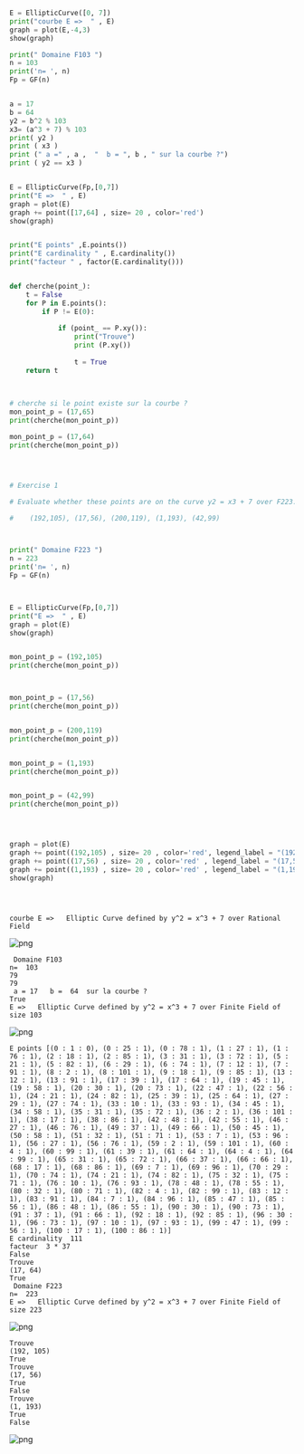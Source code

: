 ```python
E = EllipticCurve([0, 7])
print("courbe E =>  " , E)
graph = plot(E,-4,3)
show(graph)

print(" Domaine F103 ")
n = 103
print('n= ', n)
Fp = GF(n)


a = 17
b = 64
y2 = b^2 % 103
x3= (a^3 + 7) % 103
print( y2 )
print ( x3 )
print (" a =" , a ,  "  b = ", b , " sur la courbe ?")
print ( y2 == x3 )


E = EllipticCurve(Fp,[0,7])
print("E =>  " , E)
graph = plot(E)
graph += point([17,64] , size= 20 , color='red')
show(graph)


print("E points" ,E.points())
print("E cardinality " , E.cardinality())
print("facteur " , factor(E.cardinality()))


def cherche(point_):
    t = False
    for P in E.points():
        if P != E(0): 
            
            if (point_ == P.xy()):
                print("Trouve")
                print (P.xy())
                
                t = True
    return t
            
        

# cherche si le point existe sur la courbe ?
mon_point_p = (17,65)
print(cherche(mon_point_p))

mon_point_p = (17,64)
print(cherche(mon_point_p))




# Exercise 1

# Evaluate whether these points are on the curve y2 = x3 + 7 over F223:

#    (192,105), (17,56), (200,119), (1,193), (42,99)



print(" Domaine F223 ")
n = 223
print('n= ', n)
Fp = GF(n)



E = EllipticCurve(Fp,[0,7])
print("E =>  " , E)
graph = plot(E)
show(graph)


mon_point_p = (192,105)
print(cherche(mon_point_p))



mon_point_p = (17,56)
print(cherche(mon_point_p))


mon_point_p = (200,119)
print(cherche(mon_point_p))


mon_point_p = (1,193)
print(cherche(mon_point_p))


mon_point_p = (42,99)
print(cherche(mon_point_p))




graph = plot(E)
graph += point((192,105) , size= 20 , color='red', legend_label = "(192,105)")
graph += point((17,56) , size= 20 , color='red' , legend_label = "(17,56)")
graph += point((1,193) , size= 20 , color='red' , legend_label = "(1,193)")
show(graph)





```

    courbe E =>   Elliptic Curve defined by y^2 = x^3 + 7 over Rational Field



![png](output_0_1.png)


     Domaine F103 
    n=  103
    79
    79
     a = 17   b =  64  sur la courbe ?
    True
    E =>   Elliptic Curve defined by y^2 = x^3 + 7 over Finite Field of size 103



![png](output_0_3.png)


    E points [(0 : 1 : 0), (0 : 25 : 1), (0 : 78 : 1), (1 : 27 : 1), (1 : 76 : 1), (2 : 18 : 1), (2 : 85 : 1), (3 : 31 : 1), (3 : 72 : 1), (5 : 21 : 1), (5 : 82 : 1), (6 : 29 : 1), (6 : 74 : 1), (7 : 12 : 1), (7 : 91 : 1), (8 : 2 : 1), (8 : 101 : 1), (9 : 18 : 1), (9 : 85 : 1), (13 : 12 : 1), (13 : 91 : 1), (17 : 39 : 1), (17 : 64 : 1), (19 : 45 : 1), (19 : 58 : 1), (20 : 30 : 1), (20 : 73 : 1), (22 : 47 : 1), (22 : 56 : 1), (24 : 21 : 1), (24 : 82 : 1), (25 : 39 : 1), (25 : 64 : 1), (27 : 29 : 1), (27 : 74 : 1), (33 : 10 : 1), (33 : 93 : 1), (34 : 45 : 1), (34 : 58 : 1), (35 : 31 : 1), (35 : 72 : 1), (36 : 2 : 1), (36 : 101 : 1), (38 : 17 : 1), (38 : 86 : 1), (42 : 48 : 1), (42 : 55 : 1), (46 : 27 : 1), (46 : 76 : 1), (49 : 37 : 1), (49 : 66 : 1), (50 : 45 : 1), (50 : 58 : 1), (51 : 32 : 1), (51 : 71 : 1), (53 : 7 : 1), (53 : 96 : 1), (56 : 27 : 1), (56 : 76 : 1), (59 : 2 : 1), (59 : 101 : 1), (60 : 4 : 1), (60 : 99 : 1), (61 : 39 : 1), (61 : 64 : 1), (64 : 4 : 1), (64 : 99 : 1), (65 : 31 : 1), (65 : 72 : 1), (66 : 37 : 1), (66 : 66 : 1), (68 : 17 : 1), (68 : 86 : 1), (69 : 7 : 1), (69 : 96 : 1), (70 : 29 : 1), (70 : 74 : 1), (74 : 21 : 1), (74 : 82 : 1), (75 : 32 : 1), (75 : 71 : 1), (76 : 10 : 1), (76 : 93 : 1), (78 : 48 : 1), (78 : 55 : 1), (80 : 32 : 1), (80 : 71 : 1), (82 : 4 : 1), (82 : 99 : 1), (83 : 12 : 1), (83 : 91 : 1), (84 : 7 : 1), (84 : 96 : 1), (85 : 47 : 1), (85 : 56 : 1), (86 : 48 : 1), (86 : 55 : 1), (90 : 30 : 1), (90 : 73 : 1), (91 : 37 : 1), (91 : 66 : 1), (92 : 18 : 1), (92 : 85 : 1), (96 : 30 : 1), (96 : 73 : 1), (97 : 10 : 1), (97 : 93 : 1), (99 : 47 : 1), (99 : 56 : 1), (100 : 17 : 1), (100 : 86 : 1)]
    E cardinality  111
    facteur  3 * 37
    False
    Trouve
    (17, 64)
    True
     Domaine F223 
    n=  223
    E =>   Elliptic Curve defined by y^2 = x^3 + 7 over Finite Field of size 223



![png](output_0_5.png)


    Trouve
    (192, 105)
    True
    Trouve
    (17, 56)
    True
    False
    Trouve
    (1, 193)
    True
    False



![png](output_0_7.png)



```python

```
